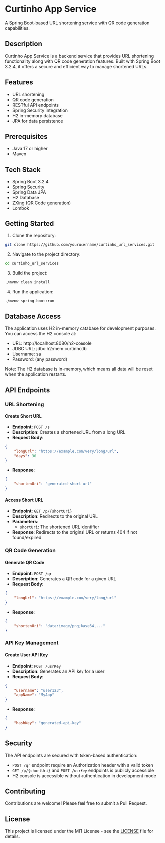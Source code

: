 # Curtinho App Service

A Spring Boot-based URL shortening service with QR code generation capabilities.

## Description

Curtinho App Service is a backend service that provides URL shortening functionality along with QR code generation features. Built with Spring Boot 3.2.4, it offers a secure and efficient way to manage shortened URLs.

## Features

- URL shortening
- QR code generation
- RESTful API endpoints
- Spring Security integration
- H2 in-memory database
- JPA for data persistence

## Prerequisites

- Java 17 or higher
- Maven

## Tech Stack

- Spring Boot 3.2.4
- Spring Security
- Spring Data JPA
- H2 Database
- ZXing (QR Code generation)
- Lombok

## Getting Started

1. Clone the repository:
```bash
git clone https://github.com/yourusername/curtinho_url_services.git
```

2. Navigate to the project directory:
```bash
cd curtinho_url_services
```

3. Build the project:
```bash
./mvnw clean install
```

4. Run the application:
```bash
./mvnw spring-boot:run
```

## Database Access

The application uses H2 in-memory database for development purposes. You can access the H2 console at:
- URL: http://localhost:8080/h2-console
- JDBC URL: jdbc:h2:mem:curtinhodb
- Username: sa
- Password: (any password)

Note: The H2 database is in-memory, which means all data will be reset when the application restarts.

## API Endpoints

### URL Shortening

#### Create Short URL
- **Endpoint**: `POST /s`
- **Description**: Creates a shortened URL from a long URL
- **Request Body**:
```json
{
    "longUrl": "https://example.com/very/long/url",
    "days": 30
}
```
- **Response**: 
```json
{
    "shortenUri": "generated-short-url"
}
```

#### Access Short URL
- **Endpoint**: `GET /p/{shortUri}`
- **Description**: Redirects to the original URL
- **Parameters**: 
  - `shortUri`: The shortened URL identifier
- **Response**: Redirects to the original URL or returns 404 if not found/expired

### QR Code Generation

#### Generate QR Code
- **Endpoint**: `POST /qr`
- **Description**: Generates a QR code for a given URL
- **Request Body**:
```json
{
    "longUrl": "https://example.com/very/long/url"
}
```
- **Response**: 
```json
{
    "shortenUri": "data:image/png;base64,..."
}
```

### API Key Management

#### Create User API Key
- **Endpoint**: `POST /usrKey`
- **Description**: Generates an API key for a user
- **Request Body**:
```json
{
    "username": "user123",
    "appName": "MyApp"
}
```
- **Response**: 
```json
{
    "hashKey": "generated-api-key"
}
```

## Security

The API endpoints are secured with token-based authentication:
- `POST /qr` endpoint require an Authorization header with a valid token
- `GET /p/{shortUri}` and `POST /usrKey` endpoints is publicly accessible
- H2 console is accessible without authentication in development mode

## Contributing

Contributions are welcome! Please feel free to submit a Pull Request.

## License

This project is licensed under the MIT License - see the [LICENSE](LICENSE) file for details. 